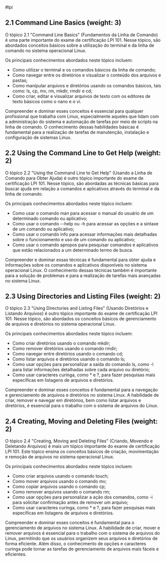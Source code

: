 
#lpi
## 2.1 Command Line Basics (weight: 3)

O tópico 2.1 "Command Line Basics" (Fundamentos da Linha de Comando) é uma parte importante do exame de certificação LPI 101. Nesse tópico, são abordados conceitos básicos sobre a utilização do terminal e da linha de comando no sistema operacional Linux.

Os principais conhecimentos abordados neste tópico incluem:

-   Como utilizar o terminal e os comandos básicos da linha de comando;
-   Como navegar entre os diretórios e visualizar o conteúdo dos arquivos e pastas;
-   Como manipular arquivos e diretórios usando os comandos básicos, tais como: ls, cp, mv, rm, mkdir, rmdir e cd;
-   Como criar, editar e visualizar arquivos de texto com os editores de texto básicos como o nano e o vi.

Compreender e dominar esses conceitos é essencial para qualquer profissional que trabalha com Linux, especialmente aqueles que lidam com a administração do sistema e automação de tarefas por meio de scripts na linha de comando. O conhecimento dessas habilidades básicas é fundamental para a realização de tarefas de manutenção, instalação e configuração de sistemas Linux.


## 2.2 Using the Command Line to Get Help (weight: 2)

O tópico 2.2 "Using the Command Line to Get Help" (Usando a Linha de Comando para Obter Ajuda) é outro tópico importante do exame de certificação LPI 101. Nesse tópico, são abordadas as técnicas básicas para buscar ajuda em relação a comandos e aplicativos através do terminal e da linha de comando.

Os principais conhecimentos abordados neste tópico incluem:

-   Como usar o comando man para acessar o manual do usuário de um determinado comando ou aplicativo;
-   Como usar o comando --help ou -h para acessar as opções e a sintaxe de um comando ou aplicativo;
-   Como usar o comando info para acessar informações mais detalhadas sobre o funcionamento e uso de um comando ou aplicativo;
-   Como usar o comando apropos para pesquisar comandos e aplicativos que estão relacionados a um determinado termo de busca.

Compreender e dominar essas técnicas é fundamental para obter ajuda e informações sobre os comandos e aplicativos disponíveis no sistema operacional Linux. O conhecimento dessas técnicas também é importante para a solução de problemas e para a realização de tarefas mais avançadas no sistema Linux.


## 2.3 Using Directories and Listing Files (weight: 2)

O tópico 2.3 "Using Directories and Listing Files" (Usando Diretórios e Listando Arquivos) é outro tópico importante do exame de certificação LPI 101. Nesse tópico, são abordados os conceitos básicos de gerenciamento de arquivos e diretórios no sistema operacional Linux.

Os principais conhecimentos abordados neste tópico incluem:

-   Como criar diretórios usando o comando mkdir;
-   Como remover diretórios usando o comando rmdir;
-   Como navegar entre diretórios usando o comando cd;
-   Como listar arquivos e diretórios usando o comando ls;
-   Como usar opções para personalizar a saída do comando ls, como -l para listar informações detalhadas sobre cada arquivo ou diretório;
-   Como usar caracteres curinga, como * e ?, para fazer pesquisas mais específicas em listagens de arquivos e diretórios.

Compreender e dominar esses conceitos é fundamental para a navegação e gerenciamento de arquivos e diretórios no sistema Linux. A habilidade de criar, remover e navegar em diretórios, bem como listar arquivos e diretórios, é essencial para o trabalho com o sistema de arquivos do Linux.


## 2.4 Creating, Moving and Deleting Files (weight: 2)

O tópico 2.4 "Creating, Moving and Deleting Files" (Criando, Movendo e Deletando Arquivos) é mais um tópico importante do exame de certificação LPI 101. Este tópico ensina os conceitos básicos de criação, movimentação e remoção de arquivos no sistema operacional Linux.

Os principais conhecimentos abordados neste tópico incluem:

-   Como criar arquivos usando o comando touch;
-   Como mover arquivos usando o comando mv;
-   Como copiar arquivos usando o comando cp;
-   Como remover arquivos usando o comando rm;
-   Como usar opções para personalizar a ação dos comandos, como -i para solicitar confirmação antes de remover um arquivo;
-   Como usar caracteres curinga, como * e ?, para fazer pesquisas mais específicas em listagens de arquivos e diretórios.

Compreender e dominar esses conceitos é fundamental para o gerenciamento de arquivos no sistema Linux. A habilidade de criar, mover e remover arquivos é essencial para o trabalho com o sistema de arquivos do Linux, permitindo que os usuários organizem seus arquivos e diretórios de forma eficiente. Além disso, o conhecimento de opções e caracteres curinga pode tornar as tarefas de gerenciamento de arquivos mais fáceis e eficientes.